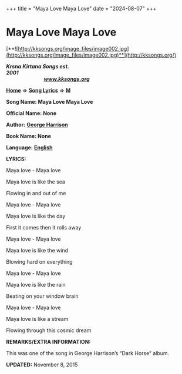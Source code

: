 +++
title = "Maya Love Maya Love"
date = "2024-08-07"
+++

# Maya Love Maya Love
[**![http://kksongs.org/image_files/image002.jpg](http://kksongs.org/image_files/image002.jpg)**](http://kksongs.org/)

**_Krsna Kirtana Songs est. 2001_**                                                                                                                                                 **_www.kksongs.org_**

**[Home](http://kksongs.org/)** **⇒** **[Song Lyrics](http://kksongs.org/lyrics.html)** **⇒** **[M](http://kksongs.org/songs/song_m.html)**

**Song Name: Maya Love Maya Love**

**Official Name: None**

**Author:** [**George Harrison**](http://kksongs.org/authors/list/georgeharrison.html)

**Book Name: None**

**Language:** [**English**](http://kksongs.org/language/list/english.html)

**LYRICS:**

Maya love - Maya love

Maya love is like the sea

Flowing in and out of me

Maya love - Maya love

Maya love is like the day

First it comes then it rolls away

Maya love - Maya love

Maya love is like the wind

Blowing hard on everything

Maya love - Maya love

Maya love is like the rain

Beating on your window brain

Maya love - Maya love

Maya love is like a stream

Flowing through this cosmic dream

**REMARKS/EXTRA INFORMATION:**

This was one of the song in George Harrison’s “Dark Horse” album.

**UPDATED:** November 8, 2015